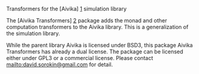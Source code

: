 Transformers for the [Aivika] [1] simulation library

The [Aivika Transformers] [2] package adds the monad and other computation transformers to 
the Aivika library. This is a generalization of the simulation library.

While the parent library Aivika is licensed under BSD3, this package Aivika Transformers
has already a dual license. The package can be licensed either under GPL3 or a commercial
license. Please contact <mailto:david.sorokin@gmail.com> for detail.

[1]: http://hackage.haskell.org/package/aivika  "Aivika"
[2]: http://hackage.haskell.org/package/aivika-transformers  "Aivika Transformers"
